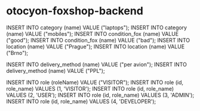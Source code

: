 # otocyon-foxshop-backend

INSERT INTO category (name) VALUE ("laptops");
INSERT INTO category (name) VALUE ("mobiles");
INSERT INTO condition_fox (name) VALUE ("good");
INSERT INTO condition_fox (name) VALUE ("bad");
INSERT INTO location (name) VALUE ("Prague");
INSERT INTO location (name) VALUE ("Brno");

INSERT INTO delivery_method (name) VALUE ("per avion");
INSERT INTO delivery_method (name) VALUE ("PPL");

INSERT INTO role (roleName) VALUE ("VISITOR");
INSERT INTO role (id, role_name) VALUES (1, 'VISITOR');
INSERT INTO role (id, role_name) VALUES (2, 'USER');
INSERT INTO role (id, role_name) VALUES (3, 'ADMIN');
INSERT INTO role (id, role_name) VALUES (4, 'DEVELOPER');